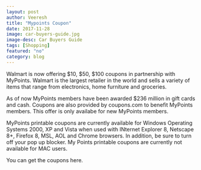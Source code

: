 ```yaml
---
layout: post
author: Veeresh
title: "Mypoints Coupon"
date: 2017-11-28
image: car-buyers-guide.jpg
image-desc: Car Buyers Guide 
tags: [Shopping]
featured: "no"
category: blog
---
```


Walmart is now offering $10, $50, $100 coupons in partnership with MyPoints. Walmart is the largest retailer in the world and sells a variety of items that range from electronics, home furniture and groceries.

As of now MyPoints members have been awarded $236 million in gift cards and cash. Coupons are also provided by coupons.com to benefit MyPoints members. This offer is only availabe for new MyPoints members. 

MyPoints printable coupons are currently available for Windows Operating Systems 2000, XP and Vista when used with INternet Explorer 8, Netscape 8+, Firefox 8, MSL, AOL and Chrome browsers. In addition, be sure to turn off your pop up blocker. My Points printable coupons are currently not available for MAC users.

You can get the coupons here.

